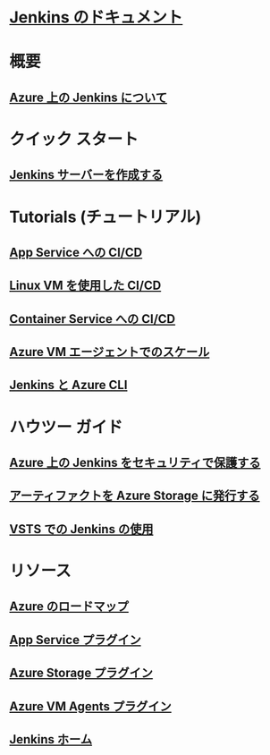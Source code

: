 # [Jenkins のドキュメント](index.md)
# 概要
## [Azure 上の Jenkins について](overview.md)
# クイック スタート
## [Jenkins サーバーを作成する](/azure/jenkins/install-jenkins-solution-template)
# Tutorials (チュートリアル)
## [App Service への CI/CD](/azure/jenkins/java-deploy-webapp-tutorial)
## [Linux VM を使用した CI/CD](/azure/virtual-machines/linux/tutorial-jenkins-github-docker-cicd)
## [Container Service への CI/CD](/azure/container-service/container-service-kubernetes-jenkins)
## [Azure VM エージェントでのスケール](/azure/jenkins/jenkins-azure-vm-agents)
## [Jenkins と Azure CLI](/azure/jenkins/execute-cli-jenkins-pipeline)
# ハウツー ガイド
## [Azure 上の Jenkins をセキュリティで保護する](https://jenkins.io/blog/2017/04/20/secure-jenkins-on-azure/)
## [アーティファクトを Azure Storage に発行する](/azure/storage/common/storage-java-jenkins-continuous-integration-solution)
## [VSTS での Jenkins の使用](https://www.visualstudio.com/en-us/docs/build/apps/jenkins/build-deploy-jenkins)
# リソース
## [Azure のロードマップ](https://azure.microsoft.com/roadmap/)
## [App Service プラグイン](https://plugins.jenkins.io/azure-app-service)
## [Azure Storage プラグイン](https://plugins.jenkins.io/windows-azure-storage)
## [Azure VM Agents プラグイン](https://plugins.jenkins.io/azure-vm-agents)
## [Jenkins ホーム](https://jenkins.io/)
